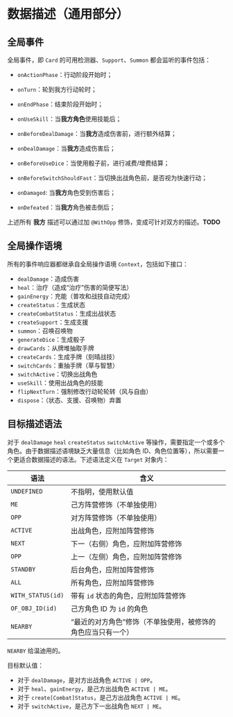 # 数据描述（通用部分）

## 全局事件

全局事件，即 `Card` 的可用检测器、`Support`、`Summon` 都会监听的事件包括：

- `onActionPhase`：行动阶段开始时；
- `onTurn`：轮到我方行动轮时；
- `onEndPhase`：结束阶段开始时；

- `onUseSkill`：当**我方角色**使用技能后；
- `onBeforeDealDamage`：当**我方**造成伤害前，进行额外结算；
- `onDealDamage`：当**我方**造成伤害后；

- `onBeforeUseDice`：当使用骰子前，进行减费/增费结算；
- `onBeforeSwitchShouldFast`：当切换出战角色前，是否视为快速行动；

- `onDamaged`: 当**我方**角色受到伤害后；
- `onDefeated`：当**我方**角色被击倒后；

上述所有 **我方** 描述可以通过加 `@WithOpp` 修饰，变成可针对双方的描述。**TODO**

## 全局操作语境

所有的事件响应器都继承自全局操作语境 `Context`，包括如下接口：

- `dealDamage`：造成伤害
- `heal`：治疗（造成“治疗”伤害的简便写法）
- `gainEnergy`：充能（普攻和战技自动完成）
- `createStatus`：生成状态
- `createCombatStatus`：生成出战状态
- `createSupport`：生成支援
- `summon`：召唤召唤物
- `generateDice`：生成骰子
- `drawCards`：从牌堆抽取手牌
- `createCards`：生成手牌（刻晴战技）
- `switchCards`：重抽手牌（草与智慧）
- `switchActive`：切换出战角色
- `useSkill`：使用出战角色的技能
- `flipNextTurn`：强制修改行动轮轮转（风与自由）
- `dispose`：（状态、支援、召唤物）弃置

## 目标描述语法

对于 `dealDamage` `heal` `createStatus` `switchActive` 等操作，需要指定一个或多个角色。由于数据描述语境缺乏大量信息（比如角色 ID、角色位置等），所以需要一个更适合数据描述的语法。下述语法定义在 `Target` 对象内：

| 语法              | 含义                                                         |
| ----------------- | ------------------------------------------------------------ |
| `UNDEFINED`       | 不指明，使用默认值                                           |
| `ME`              | 己方阵营修饰（不单独使用）                                   |
| `OPP`             | 对方阵营修饰（不单独使用）                                   |
| `ACTIVE`          | 出战角色，应附加阵营修饰                                     |
| `NEXT`            | 下一（右侧）角色，应附加阵营修饰                             |
| `OPP`             | 上一（左侧）角色，应附加阵营修饰                             |
| `STANDBY`         | 后台角色，应附加阵营修饰                                     |
| `ALL`             | 所有角色，应附加阵营修饰                                     |
| `WITH_STATUS(id)` | 带有 `id` 状态的角色，应附加阵营修饰                         |
| `OF_OBJ_ID(id)`   | 己方角色 ID 为 `id` 的角色                                   |
| `NEARBY`          | “最近的对方角色”修饰（不单独使用，被修饰的角色应当只有一个） |

`NEARBY` 给温迪用的。

目标默认值：

- 对于 `dealDamage`，是对方出战角色 `ACTIVE | OPP`。
- 对于 `heal`、`gainEnergy`，是己方出战角色 `ACTIVE | ME`。
- 对于 `create[Combat]Status`，是己方出战角色 `ACTIVE | ME`。
- 对于 `switchActive`，是己方下一出战角色 `NEXT | ME`。
